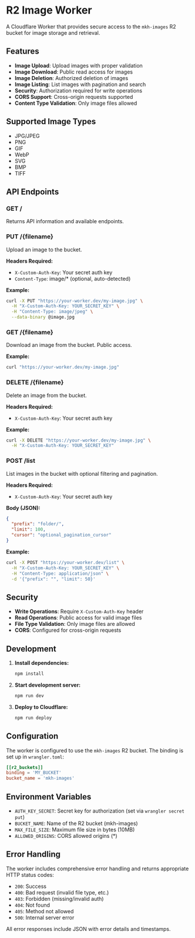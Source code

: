 # R2 Image Worker

A Cloudflare Worker that provides secure access to the `mkh-images` R2 bucket for image storage and retrieval.

## Features

- **Image Upload**: Upload images with proper validation
- **Image Download**: Public read access for images
- **Image Deletion**: Authorized deletion of images
- **Image Listing**: List images with pagination and search
- **Security**: Authorization required for write operations
- **CORS Support**: Cross-origin requests supported
- **Content Type Validation**: Only image files allowed

## Supported Image Types

- JPG/JPEG
- PNG
- GIF
- WebP
- SVG
- BMP
- TIFF

## API Endpoints

### GET /
Returns API information and available endpoints.

### PUT /{filename}
Upload an image to the bucket.

**Headers Required:**
- `X-Custom-Auth-Key`: Your secret auth key
- `Content-Type`: image/* (optional, auto-detected)

**Example:**
```bash
curl -X PUT "https://your-worker.dev/my-image.jpg" \
  -H "X-Custom-Auth-Key: YOUR_SECRET_KEY" \
  -H "Content-Type: image/jpeg" \
  --data-binary @image.jpg
```

### GET /{filename}
Download an image from the bucket. Public access.

**Example:**
```bash
curl "https://your-worker.dev/my-image.jpg"
```

### DELETE /{filename}
Delete an image from the bucket.

**Headers Required:**
- `X-Custom-Auth-Key`: Your secret auth key

**Example:**
```bash
curl -X DELETE "https://your-worker.dev/my-image.jpg" \
  -H "X-Custom-Auth-Key: YOUR_SECRET_KEY"
```

### POST /list
List images in the bucket with optional filtering and pagination.

**Headers Required:**
- `X-Custom-Auth-Key`: Your secret auth key

**Body (JSON):**
```json
{
  "prefix": "folder/",
  "limit": 100,
  "cursor": "optional_pagination_cursor"
}
```

**Example:**
```bash
curl -X POST "https://your-worker.dev/list" \
  -H "X-Custom-Auth-Key: YOUR_SECRET_KEY" \
  -H "Content-Type: application/json" \
  -d '{"prefix": "", "limit": 50}'
```

## Security

- **Write Operations**: Require `X-Custom-Auth-Key` header
- **Read Operations**: Public access for valid image files
- **File Type Validation**: Only image files are allowed
- **CORS**: Configured for cross-origin requests

## Development

1. **Install dependencies:**
   ```bash
   npm install
   ```

2. **Start development server:**
   ```bash
   npm run dev
   ```

3. **Deploy to Cloudflare:**
   ```bash
   npm run deploy
   ```

## Configuration

The worker is configured to use the `mkh-images` R2 bucket. The binding is set up in `wrangler.toml`:

```toml
[[r2_buckets]]
binding = 'MY_BUCKET'
bucket_name = 'mkh-images'
```

## Environment Variables

- `AUTH_KEY_SECRET`: Secret key for authorization (set via `wrangler secret put`)
- `BUCKET_NAME`: Name of the R2 bucket (mkh-images)
- `MAX_FILE_SIZE`: Maximum file size in bytes (10MB)
- `ALLOWED_ORIGINS`: CORS allowed origins (*)

## Error Handling

The worker includes comprehensive error handling and returns appropriate HTTP status codes:

- `200`: Success
- `400`: Bad request (invalid file type, etc.)
- `403`: Forbidden (missing/invalid auth)
- `404`: Not found
- `405`: Method not allowed
- `500`: Internal server error

All error responses include JSON with error details and timestamps.